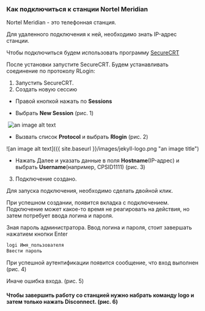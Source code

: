 ### Как подключиться к станции Nortel Meridian

Nortel Meridian - это телефонная станция.

Для удаленного подключения к ней, необходимо знать IP-адрес станции. 

Чтобы подключиться будем использовать программу [SecureCRT](https://www.vandyke.com/download/securecrt/download.html)

После установки запустите SecureCRT. Будем устанавливать соединение по протоколу RLogin:

1. Запустить SecureCRT.
2. Создать новую сессию

  -  Правой кнопкой нажать по __Sessions__ 

  - Выбрать __New Session__ (рис. 1)
  
  ![an image alt text](http://lepotuli.ru/merkulov/images/1image1.jpg "рис. 1")

  - Вызвать список __Protocol__ и выбрать __Rlogin__ (рис. 2)
  
  ![an image alt text]({{ site.baseurl }}/images/jekyll-logo.png "an image title")

  - Нажать Далее и указать данные в поля __Hostname__(IP-адрес) и выбрать __Username__(например, CPSID1111) (рис. 3)

3. Подключение создано.

Для запуска подключения, необходимо сделать двойной клик.

При успешном создании, появится вкладка с подключением. Подключение может какое-то время не реагировать на действия, но затем потребует ввода логина и пароля.

Зная пароль администратора. Ввод логина и пароля, стоит завершать нажатием кнопки Enter

```javascript
logi Имя_пользователя
Ввести пароль
```

При успешной аутентификации появится сообщение, что вход выполнен (рис. 4) 

Иначе ошибка входа. (рис. 5)

#### Чтобы завершить работу со станцией нужно набрать команду __logo__ и затем только нажать __Disconnect__. (рис. 6)
